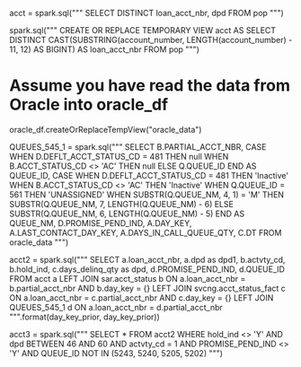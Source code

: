 acct = spark.sql("""
  SELECT DISTINCT loan_acct_nbr, dpd 
  FROM pop
""")

spark.sql("""
CREATE OR REPLACE TEMPORARY VIEW acct AS
SELECT DISTINCT CAST(SUBSTRING(account_number, LENGTH(account_number) - 11, 12) AS BIGINT) AS loan_acct_nbr
FROM pop
""")


# Assume you have read the data from Oracle into oracle_df
oracle_df.createOrReplaceTempView("oracle_data")

QUEUES_545_1 = spark.sql("""
  SELECT B.PARTIAL_ACCT_NBR,
    CASE 
      WHEN D.DEFLT_ACCT_STATUS_CD = 481 THEN null 
      WHEN B.ACCT_STATUS_CD <> 'AC' THEN null 
      ELSE Q.QUEUE_ID 
    END AS QUEUE_ID, 
    CASE 
      WHEN D.DEFLT_ACCT_STATUS_CD = 481 THEN 'Inactive'
      WHEN B.ACCT_STATUS_CD <> 'AC' THEN 'Inactive'
      WHEN Q.QUEUE_ID = 561 THEN 'UNASSIGNED'
      WHEN SUBSTR(Q.QUEUE_NM, 4, 1) = 'M' THEN SUBSTR(Q.QUEUE_NM, 7, LENGTH(Q.QUEUE_NM) - 6) 
      ELSE SUBSTR(Q.QUEUE_NM, 6, LENGTH(Q.QUEUE_NM) - 5) 
    END AS QUEUE_NM,
    D.PROMISE_PEND_IND,
    A.DAY_KEY,
    A.LAST_CONTACT_DAY_KEY,
    A.DAYS_IN_CALL_QUEUE_QTY,
    C.DT
  FROM oracle_data
""")

acct2 = spark.sql("""
  SELECT a.loan_acct_nbr, 
         a.dpd as dpd1, 
         b.actvty_cd, 
         b.hold_ind,
         c.days_delinq_qty as dpd, 
         d.PROMISE_PEND_IND, 
         d.QUEUE_ID 
  FROM acct a 
  LEFT JOIN sar.acct_status b ON a.loan_acct_nbr = b.partial_acct_nbr AND b.day_key = {}
  LEFT JOIN svcng.acct_status_fact c ON a.loan_acct_nbr = c.partial_acct_nbr AND c.day_key = {}
  LEFT JOIN QUEUES_545_1 d ON a.loan_acct_nbr = d.partial_acct_nbr
""".format(day_key_prior, day_key_prior))

acct3 = spark.sql("""
  SELECT * 
  FROM acct2 
  WHERE hold_ind <> 'Y' 
    AND dpd BETWEEN 46 AND 60 
    AND actvty_cd = 1 
    AND PROMISE_PEND_IND <> 'Y' 
    AND QUEUE_ID NOT IN (5243, 5240, 5205, 5202)
""")
